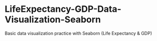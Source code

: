 # LifeExpectancy-GDP-Data-Visualization-Seaborn
Basic data visualization practice with Seaborn (Life Expectancy &amp; GDP)
